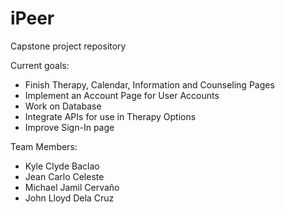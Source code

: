 # iPeer
Capstone project repository

Current goals:
- Finish Therapy, Calendar, Information and Counseling Pages
- Implement an Account Page for User Accounts
- Work on Database
- Integrate APIs for use in Therapy Options
- Improve Sign-In page

Team Members:
- Kyle Clyde Baclao
- Jean Carlo Celeste
- Michael Jamil Cervaño
- John Lloyd Dela Cruz